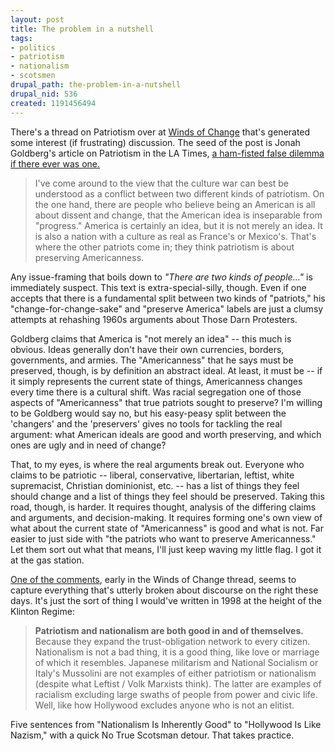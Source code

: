 ```yaml
--- 
layout: post
title: The problem in a nutshell
tags: 
- politics
- patriotism
- nationalism
- scotsmen
drupal_path: the-problem-in-a-nutshell
drupal_nid: 536
created: 1191456494
---
```

There's a thread on Patriotism over at <a href="http://www.windsofchange.net/archives/009797.php">Winds of Change</a> that's generated some interest (if frustrating) discussion. The seed of the post is Jonah Goldberg's article on Patriotism in the LA Times, <A href="http://www.latimes.com/news/opinion/la-oe-goldberg2oct02,0,823356.column?coll=la-opinion-rightrail">a ham-fisted false dilemma if there ever was one.</a>

<blockquote>I've come around to the view that the culture war can best be understood as a conflict between two different kinds of patriotism. On the one hand, there are people who believe being an American is all about dissent and change, that the American idea is inseparable from "progress." America is certainly an idea, but it is not merely an idea. It is also a nation with a culture as real as France's or Mexico's. That's where the other patriots come in; they think patriotism is about preserving Americanness.</blockquote>

Any issue-framing that boils down to <i>"There are two kinds of people..."</i> is immediately suspect. This text is extra-special-silly, though. Even if one accepts that there is a fundamental split between two kinds of "patriots," his "change-for-change-sake" and "preserve America" labels are just a clumsy attempts at rehashing 1960s arguments about Those Darn Protesters.

Goldberg claims that America is "not merely an idea" -- this much is obvious. Ideas generally don't have their own currencies, borders, governments, and armies. The "Americanness" that he says must be preserved, though, is by definition an abstract ideal. At least, it must be -- if it simply represents the current state of things, Americanness changes every time there is a cultural shift. Was racial segregation one of those aspects of "Americanness" that true patriots sought to preserve? I'm willing to be Goldberg would say no, but his easy-peasy split between the 'changers' and the 'preservers' gives no tools for tackling the real argument: what American ideals are good and worth preserving, and which ones are ugly and in need of change?

That, to my eyes, is where the real arguments break out. Everyone who claims to be patriotic -- liberal, conservative, libertarian, leftist, white supremacist, Christian dominionist, etc. -- has a list of things they feel should change and a list of things they feel should be preserved. Taking this road, though, is harder. It requires thought, analysis of the differing claims and arguments, and decision-making. It requires forming one's own view of what about the current state of "Americanness" is good and what is not. Far easier to just side with "the patriots who want to preserve Americanness." Let them sort out what that means, I'll just keep waving my little flag. I got it at the gas station.

<a href="http://www.windsofchange.net/archives/009797.php#c2">One of the comments</a>, early in the Winds of Change thread, seems to capture everything that's utterly broken about discourse on the right these days. It's just the sort of thing I would've written in 1998 at the height of the Klinton Regime:

<blockquote><b>Patriotism and nationalism are both good in and of themselves.</b> Because they expand the trust-obligation network to every citizen. Nationalism is not a bad thing, it is a good thing, like love or marriage of which it resembles. Japanese militarism and National Socialism or Italy's Mussolini are not examples of either patriotism or nationalism (despite what Leftist / Volk Marxists think). The latter are examples of racialism excluding large swaths of people from power and civic life. Well, like how Hollywood excludes anyone who is not an elitist.</blockquote>

Five sentences from "Nationalism Is Inherently Good" to "Hollywood Is Like Nazism," with a quick No True Scotsman detour. That takes practice.
